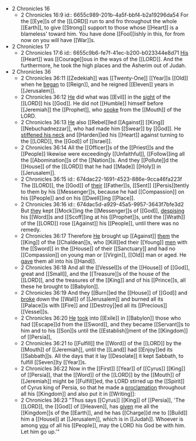 - 2 Chronicles 16
	- 2 Chronicles 16:9
	  id:: 6655c989-201b-4a5f-bbf4-b2a19296da54
	  For the [[Eye]]s of the [[LORD]] run to and fro throughout the whole [[Earth]], to give [[Strong]] support to those whose [[Heart]] is a blameless' toward him. You have done [[Fool]]ishly in this, for from now on you will have [[War]]s.
- 2 Chronicles 17
	- 2 Chronicles 17:6
	  id:: 6655c9b6-fe7f-41ec-b200-b023344e8d71
	  [His]([[Jehoshaphat]]) [[Heart]] was [[Courage]]ous in the ways of the [[LORD]]. And the furthermore, he took the high places and the Asherim out of Judah.
- 2 Chronicles 36
	- 2 Chronicles 36:11
	  [[Zedekiah]] was [[Twenty-One]] [[Year]]s [[Old]] when he [began]([[Beginning]]) to [[Reign]], and he reigned [[Eleven]] years in [[Jerusalem]].
	- 2 Chronicles 36:12
	  [He]([[Zedekiah]]) did what was [[Evil]] in the [sight]([[See]]) of the [[LORD]] his [[God]]. He did not [[Humble]] himself before [[Jeremiah]] the [[Prophet]], who [spoke]([[Speak]]) from the [[Mouth]] of the LORD.
	- 2 Chronicles 36:13
	  [He]([[Zedekiah]]) also [[Rebel]]led [[Against]] [[King]] [[Nebuchadnezzar]], who had made him [[Swear]] by [[God]]. He [stiffened his neck]([[Stiff-Neck]]) and [[Harden]]ed his [[Heart]] against turning to the [[LORD]], the [[God]] of [[Israel]].
	- 2 Chronicles 36:14 
	  All the [[Officer]]s of the [[Priest]]s and the [[People]] likewise were exceedingly [[Unfaithful]], [[Follow]]ing all the [[Abomination]]s of the [[Nation]]s. And they [[Pollute]]d the [[House]] of the [[LORD]] that he had [[Made]] [[Holy]] in [[Jerusalem]].
	- 2 Chronicles 36:15
	  id:: 674dac22-1691-4523-886e-9cca46fa223f
	  The [[LORD]], the [[God]] of [their]([[Israel]]) [[Father]]s, [[Sent]] [[Persis]]tently to them by his [[Messenger]]s, because he had [[Compassion]] on his [[People]] and on his [[Dwell]]ing [[Place]].
	- 2 Chronicles 36:16
	  id:: 674dac5d-a929-45a5-9957-3643f7bfe3d2
	  But [they]([[Israel]]) kept [[Mock]]ing the [[Messenger]]s of [[God]], [despising]([[Despise]]) his [[Word]]s and [[Scoff]]ing at his [[Prophet]]s, until the [[Wrath]] of the [[LORD]] rose [[Against]] his [[People]], until there was no remedy.
	- 2 Chronicles 36:17
	  Therefore [He]([[God]]) brought up [[Against]] [them]([[Israel]]) the [[King]] of the [[Chaldean]]s, who [[Kill]]ed their [[Young]] [men]([[Man]]) with the [[Sword]] in the [[House]] of their [[Sanctuary]] and had no [[Compassion]] on young man or [[Virgin]], [[Old]] man or aged. He [gave]([[Gift]]) them all into his [[Hand]].
	- 2 Chronicles 36:18
	  And all the [[Vessel]]s of the [[House]] of [[God]], great and [[Small]], and the [[Treasure]]s of the house of the [[LORD]], and the treasures of the [[King]] and of his [[Prince]]s, all these he brought to [[Babylon]].
	- 2 Chronicles 36:19
	  And they [[Burn]]ed the [[House]] of [[God]] and [broke]([[Break]]) down the [[Wall]] of [[Jerusalem]] and burned all its [[Palace]]s with [[Fire]] and [[Destroy]]ed all its [[Precious]] [[Vessel]]s.
	- 2 Chronicles 36:20
	  [He]([[King]]) [took]([[Take]]) into [[Exile]] in [[Babylon]] those who had [[Escape]]d from the [[Sword]], and they became [[Servant]]s to him and to his [[Son]]s until the [[Establish]]ment of the [[Kingdom]] of [[Persia]],
	- 2 Chronicles 36:21
	  to [[Fulfill]] the [[Word]] of the [[LORD]] by the [[Mouth]] of [[Jeremiah]], until the [[Land]] had [[Enjoy]]ed its [[Sabbath]]s. All the days that it lay [[Desolate]] it kept Sabbath, to fulfill [[Seven]]ty [[Year]]s.
	- 2 Chronicles 36:22
	  Now in the [[First]] [[Year]] of [[Cyrus]] [[King]] of [[Persia]], that the [[Word]] of the [[LORD]] by the [[Mouth]] of [[Jeremiah]] might be [[Fulfill]]ed, the LORD stirred up the [[Spirit]] of Cyrus king of Persia, so that he made a [proclamation]([[Proclaim]]) throughout all his [[Kingdom]] and also put it in [[Writing]]:
	- 2 Chronicles 36:23
	  "Thus says [[Cyrus]] [[King]] of [[Persia]], 'The [[LORD]], the [[God]] of [[Heaven]], has [given]([[Gift]]) me all the [[Kingdom]]s of the [[Earth]], and he has [[Charge]]d me to [[Build]] him a [[House]] at [[Jerusalem]], which is in [[Judah]]. Whoever is among [you]([[Israel]]) of all his [[People]], may the LORD his God be with him. Let him go up.'"